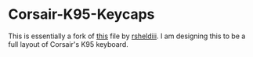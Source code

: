 # Corsair-K95-Keycaps

This is essentially a fork of <a href="https://github.com/rsheldiii/openSCAD-projects/tree/master/key">this</a> file by <a href="https://github.com/rsheldiii">rsheldiii</a>. I am designing this to be a full layout of Corsair's K95 keyboard.
